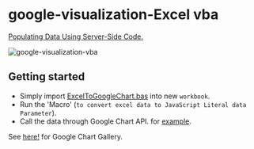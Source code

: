 # google-visualization-Excel vba

[Populating Data Using Server-Side Code.](https://developers.google.com/chart/interactive/docs/php_example)

![google-visualization-vba](https://user-images.githubusercontent.com/24689541/32131249-affce7ca-bbd3-11e7-8e04-42019b215aff.gif)

Getting started
---------------

- Simply import  [ExcelToGoogleChart.bas](https://github.com/yuriarfil/vba-google-chart/blob/master/ExcelToGoogleChart.bas) into new `workbook`.
- Run the 'Macro' (`to convert excel data to JavaScript Literal data Parameter`).
- Call the data through Google Chart API. for [example](https://github.com/yuriarfil/vba-google-chart/blob/master/rangefilter-chart.html).

See [here!](https://developers.google.com/chart/interactive/docs/gallery) for Google Chart Gallery.
